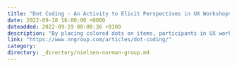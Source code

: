 ```yaml
---
title: "Dot Coding - An Activity to Elicit Perspectives in UX Workshops"
date: 2022-09-18 16:00:00 +0000
dateadded: 2022-09-19 00:00:36 +0100
description: "By placing colored dots on items, participants in UX workshops or group sessions can manage the collaborative discussion of research findings, design ideas, goals, or anything else."
link: "https://www.nngroup.com/articles/dot-coding/"
category:
directory: _directory/nielsen-norman-group.md
---
```

